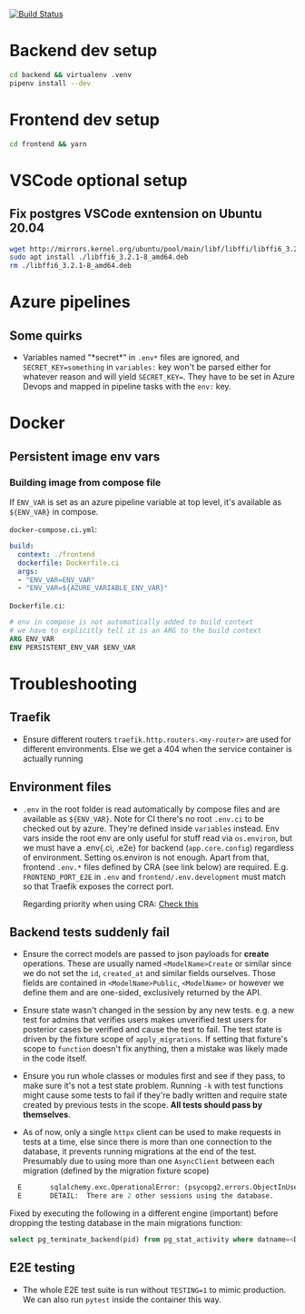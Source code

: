 
[![Build Status](https://dev.azure.com/danicc097/devops-tests/_apis/build/status/danicc097.myapp?branchName=main)](https://dev.azure.com/danicc097/devops-tests/_build/latest?definitionId=3&branchName=main)

# Backend dev setup

```bash
cd backend && virtualenv .venv
pipenv install --dev
```

# Frontend dev setup

```bash
cd frontend && yarn
```

# VSCode optional setup

## Fix postgres VSCode exntension on Ubuntu 20.04

```bash
wget http://mirrors.kernel.org/ubuntu/pool/main/libf/libffi/libffi6_3.2.1-8_amd64.deb
sudo apt install ./libffi6_3.2.1-8_amd64.deb
rm ./libffi6_3.2.1-8_amd64.deb

```

# Azure pipelines

## Some quirks

- Variables named "\*secret\*" in ``.env*`` files are ignored, and ``SECRET_KEY=something`` in ``variables:`` key won't be parsed either for whatever reason and will yield ``SECRET_KEY=``. They have to be set in Azure Devops and mapped in pipeline tasks with the ``env:`` key.

# Docker

## Persistent image env vars

### Building image from compose file

If ``ENV_VAR`` is set as an azure pipeline variable at top level, it's available as ``${ENV_VAR}`` in compose.

``docker-compose.ci.yml``:

```yaml
build:
  context: ./frontend
  dockerfile: Dockerfile.ci
  args:
  - "ENV_VAR=ENV_VAR"
  - "ENV_VAR=${AZURE_VARIABLE_ENV_VAR}"
```

``Dockerfile.ci``:

```dockerfile
# env in compose is not automatically added to build context
# we have to explicitly tell it is an ARG to the build context
ARG ENV_VAR
ENV PERSISTENT_ENV_VAR $ENV_VAR
```

# Troubleshooting

## Traefik

- Ensure different routers ``traefik.http.routers.<my-router>`` are used for different environments. Else we get a 404 when the service container is actually running

## Environment files

- ``.env`` in the root folder is read automatically by compose files and are available as ``${ENV_VAR}``. Note for CI there's no root ``.env.ci`` to be checked out by azure. They're defined inside ``variables`` instead.
  Env vars inside the root env are only useful for stuff read via ``os.environ``, but we must have a .env{.ci, .e2e} for backend (``app.core.config``) regardless of environment. Setting os.environ is not enough.
  Apart from that, frontend ``.env.*`` files defined by CRA (see link below) are required.
  E.g. ``FRONTEND_PORT_E2E`` in ``.env`` and ``frontend/.env.development`` must match so that Traefik exposes the correct port.

  Regarding priority when using CRA: [Check this](https://create-react-app.dev/docs/adding-custom-environment-variables#adding-development-environment-variables-in-env)

## Backend tests suddenly fail

- Ensure the correct models are passed to json payloads for **create** operations. These are usually named ``<ModelName>Create`` or similar since we do not set the ``id``, ``created_at`` and similar fields ourselves. Those fields are contained in ``<ModelName>Public``, ``<ModelName>`` or however we define them and are one-sided, exclusively returned by the API.

- Ensure state wasn't changed in the session by any new tests. e.g. a new test for admins that verifies users makes unverified test users for posterior cases be verified and cause the test to fail. The test state is driven by the fixture scope of ``apply_migrations``. If setting that fixture's scope to ``function`` doesn't fix anything, then a mistake was likely made in the code itself.

- Ensure you run whole classes or modules first and see if they pass, to make sure it's not a test state problem. Running ``-k`` with test functions might cause some tests to fail if they're badly written and require state created by previous tests in the scope. **All tests should pass by themselves**.

- As of now, only a single ``httpx`` client can be used to make requests in tests at a time, else since there is more than one connection to the database, it prevents running migrations at the end of the test. Presumably due to using more than one ``AsyncClient`` between each migration (defined by the migration fixture scope)
```python
  E       sqlalchemy.exc.OperationalError: (psycopg2.errors.ObjectInUse) database "postgres_test" is being accessed by other users
  E       DETAIL:  There are 2 other sessions using the database.
```
Fixed by executing the following in a different engine (important) before dropping the testing database in the main migrations function:
```sql
select pg_terminate_backend(pid) from pg_stat_activity where datname=<DATABASE_NAME>;
```

## E2E testing

- The whole E2E test suite is run without ``TESTING=1`` to mimic production. We can also run ``pytest`` inside the container this way.
